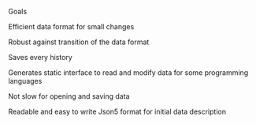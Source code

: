 Goals

Efficient data format for small changes

Robust against transition of the data format

Saves every history

Generates static interface to read and modify data for some programming languages

Not slow for opening and saving data

Readable and easy to write Json5 format for initial data description